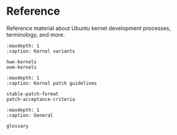 # Reference

Reference material about Ubuntu kernel development processes, terminology, and
more.

<!--
.. toctree::
   :maxdepth: 1
   :caption: Ubuntu on Xilinx:

   xilinx/index
-->

```{toctree}
:maxdepth: 1
:caption: Kernel variants

hwe-kernels
oem-kernels
```

```{toctree}
:maxdepth: 1
:caption: Kernel patch guidelines

stable-patch-format
patch-acceptance-criteria
```

```{toctree}
:maxdepth: 1
:caption: General

glossary
```
